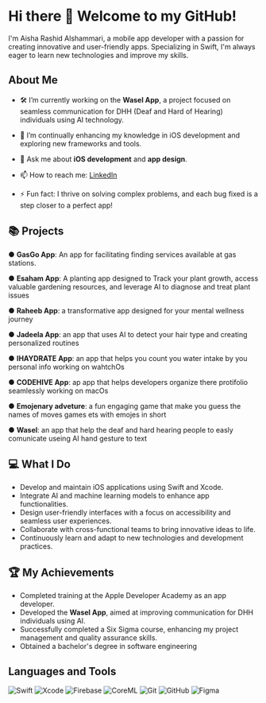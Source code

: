 # Hi there 👋 Welcome to my GitHub!

I'm Aisha Rashid Alshammari, a mobile app developer with a passion for creating innovative and user-friendly apps. Specializing in Swift, I'm always eager to learn new technologies and improve my skills.

## About Me

- 🛠 I’m currently working on the **Wasel App**, a project focused on seamless communication for DHH (Deaf and Hard of Hearing) individuals using AI technology.
- 🌱 I’m continually enhancing my knowledge in iOS development and exploring new frameworks and tools.
- 💬 Ask me about **iOS development** and **app design**.
- 📫 How to reach me: [LinkedIn](https://www.linkedin.com/in/aisha-rashid-alshammari-1a5700250/)

- ⚡ Fun fact: I thrive on solving complex problems, and each bug fixed is a step closer to a perfect app!

## 📚 Projects

● **GasGo App**: An app for facilitating finding services available at gas stations.

● **Esaham App**: A planting app designed to Track your plant growth, access valuable gardening resources, and leverage AI to diagnose and treat plant issues

● **Raheeb App**: a transformative app designed for your mental wellness journey

● **Jadeela App**: an app that uses AI to detect your hair type and creating personalized routines

● **IHAYDRATE App**: an app that helps you count you water intake by you personal info working on wahtchOs

● **CODEHIVE App**: ap app that helps developers organize there protifolio seamlessly working on macOs

● **Emojenary adveture**: a fun engaging game that make you guess the names of moves games ets with emojes in short

● **Wasel**: an app that help the deaf and hard hearing people to easly comunicate useing AI hand gesture to text 

## 💻 What I Do

- Develop and maintain iOS applications using Swift and Xcode.
- Integrate AI and machine learning models to enhance app functionalities.
- Design user-friendly interfaces with a focus on accessibility and seamless user experiences.
- Collaborate with cross-functional teams to bring innovative ideas to life.
- Continuously learn and adapt to new technologies and development practices.

## 🏆 My Achievements

- Completed training at the Apple Developer Academy as an app developer.
- Developed the **Wasel App**, aimed at improving communication for DHH individuals using AI.
- Successfully completed a Six Sigma course, enhancing my project management and quality assurance skills.
- Obtained a bachelor's degree in software engineering 

## Languages and Tools

![Swift](https://img.shields.io/badge/-Swift-orange?style=flat&logo=swift)
![Xcode](https://img.shields.io/badge/-Xcode-blue?style=flat&logo=xcode)
![Firebase](https://img.shields.io/badge/-Firebase-yellow?style=flat&logo=firebase)
![CoreML](https://img.shields.io/badge/-CoreML-green?style=flat&logo=apple)
![Git](https://img.shields.io/badge/-Git-red?style=flat&logo=git)
![GitHub](https://img.shields.io/badge/-GitHub-black?style=flat&logo=github)
![Figma](https://img.shields.io/badge/-Figma-purple?style=flat&logo=figma)

